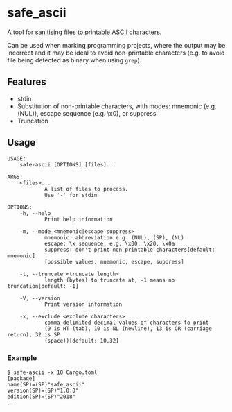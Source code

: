 # safe_ascii
A tool for sanitising files to printable ASCII characters.

Can be used when marking programming projects, where the output may be incorrect and it may be ideal to avoid non-printable characters (e.g. to avoid file being detected as binary when using `grep`).

## Features
- stdin
- Substitution of non-printable characters, with modes: mnemonic (e.g. (NUL)), escape sequence (e.g. \x0), or suppress
- Truncation

## Usage
```
USAGE:
    safe-ascii [OPTIONS] [files]...

ARGS:
    <files>...
            A list of files to process.
            Use '-' for stdin

OPTIONS:
    -h, --help
            Print help information

    -m, --mode <mnemonic|escape|suppress>
            mnemonic: abbreviation e.g. (NUL), (SP), (NL)
            escape: \x sequence, e.g. \x00, \x20, \x0a
            suppress: don't print non-printable characters[default: mnemonic]
            [possible values: mnemonic, escape, suppress]

    -t, --truncate <truncate length>
            length (bytes) to truncate at, -1 means no truncation[default: -1]

    -V, --version
            Print version information

    -x, --exclude <exclude characters>
            comma-delimited decimal values of characters to print
            (9 is HT (tab), 10 is NL (newline), 13 is CR (carriage return), 32 is SP
            (space))[default: 10,32]
```

### Example

```
$ safe-ascii -x 10 Cargo.toml
[package]
name(SP)=(SP)"safe_ascii"
version(SP)=(SP)"1.0.0"
edition(SP)=(SP)"2018"
...
```
